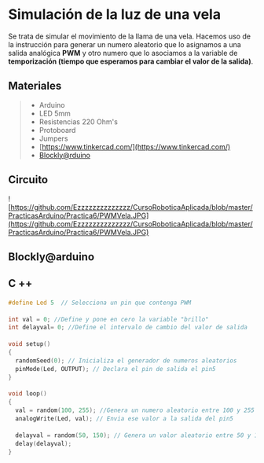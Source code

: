 # Simulación de la luz de una vela

Se trata de simular el movimiento de la llama de una vela. Hacemos uso de la instrucción para generar un numero aleatorio que lo asignamos a una salida analógica **PWM** y otro numero que lo asociamos a la variable de **temporización (tiempo que esperamos para cambiar el valor de la salida)**.

## Materiales 
> - Arduino
> - LED 5mm 
> - Resistencias 220 Ohm's 
> - Protoboard
> - Jumpers
> - [https://www.tinkercad.com/](https://www.tinkercad.com/)
> - [Blockly@rduino](https://technologiescollege.github.io/Blockly-at-rduino/index.html)

## Circuito
![https://github.com/Ezzzzzzzzzzzzzz/CursoRoboticaAplicada/blob/master/PracticasArduino/Practica6/PWMVela.JPG](https://github.com/Ezzzzzzzzzzzzzz/CursoRoboticaAplicada/blob/master/PracticasArduino/Practica6/PWMVela.JPG)

## Blockly@arduino


## C ++
```c
#define Led 5  // Selecciona un pin que contenga PWM

int val = 0; //Define y pone en cero la variable "brillo"
int delayval= 0; //Define el intervalo de cambio del valor de salida

void setup()
{
  randomSeed(0); // Inicializa el generador de numeros aleatorios 
  pinMode(Led, OUTPUT); // Declara el pin de salida el pin5
}

void loop()
{
  val = random(100, 255); //Genera un numero aleatorio entre 100 y 255 que le asigna a la variable val
  analogWrite(Led, val); // Envia ese valor a la salida del pin5
  
  delayval = random(50, 150); // Genera un valor aleatorio entre 50 y 150
  delay(delayval);  
}
```
<!--stackedit_data:
eyJoaXN0b3J5IjpbLTEzNjQ4OTM4MTMsMTIxNzYxNjEzOCw3NT
YwNDc1M119
-->
